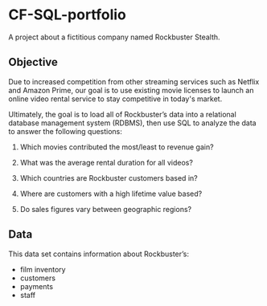 # CF-SQL-portfolio
A project about a fictitious company named Rockbuster Stealth.

## Objective
Due to increased competition from other streaming services such as Netflix and Amazon Prime, our goal is to use existing movie licenses to launch an online video rental service to stay competitive in today's market.

Ultimately, the goal is to load all of Rockbuster’s data into a relational database management system (RDBMS), then use SQL to analyze the data to answer the following questions:

1. Which movies contributed the most/least to revenue gain?

2. What was the average rental duration for all videos?

3. Which countries are Rockbuster customers based in?

4. Where are customers with a high lifetime value based?

5. Do sales figures vary between geographic regions?

## Data

This data set contains information about Rockbuster’s:
- film inventory
- customers
- payments
- staff

